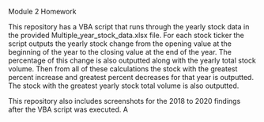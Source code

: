Module 2 Homework

This repository has a VBA script that runs through the yearly stock data in the provided Multiple_year_stock_data.xlsx file. For each stock ticker the script outputs the yearly stock change from the opening value at the beginning of the year to the closing value at the end of the year. The percentage of this change is also outputted along with the yearly total stock volume. Then from all of these calculations the stock with the greatest percent increase and greatest percent decreases for that year is outputted. The stock with the greatest yearly stock total volume is also outputted. 

This repository also includes screenshots for the 2018 to 2020 findings after the VBA script was executed. A
